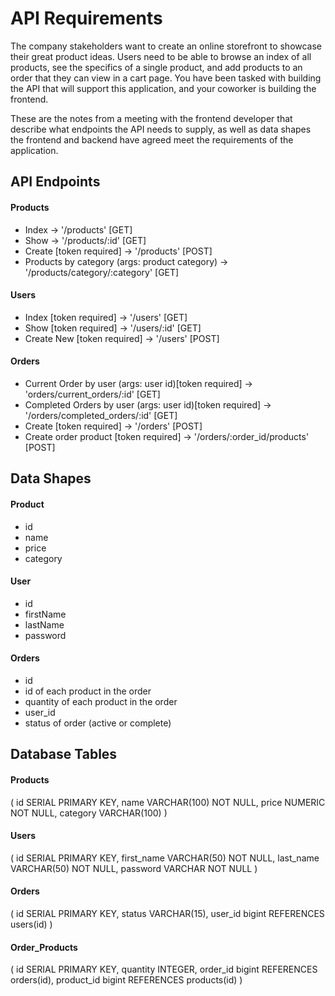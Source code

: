 # API Requirements
The company stakeholders want to create an online storefront to showcase their great product ideas. Users need to be able to browse an index of all products, see the specifics of a single product, and add products to an order that they can view in a cart page. You have been tasked with building the API that will support this application, and your coworker is building the frontend.

These are the notes from a meeting with the frontend developer that describe what endpoints the API needs to supply, as well as data shapes the frontend and backend have agreed meet the requirements of the application. 

## API Endpoints
#### Products
- Index -> '/products' [GET]
- Show -> '/products/:id' [GET]
- Create [token required] -> '/products' [POST]
- Products by category (args: product category) -> '/products/category/:category' [GET]

#### Users
- Index [token required] -> '/users' [GET]
- Show [token required] -> '/users/:id' [GET]
- Create New [token required] -> '/users' [POST]

#### Orders
- Current Order by user (args: user id)[token required] -> 'orders/current_orders/:id' [GET]
- Completed Orders by user (args: user id)[token required] -> '/orders/completed_orders/:id' [GET]
- Create [token required] -> '/orders' [POST]
- Create order product [token required] -> '/orders/:order_id/products' [POST]

## Data Shapes
#### Product
-  id
- name
- price
- category

#### User
- id
- firstName
- lastName
- password

#### Orders
- id
- id of each product in the order
- quantity of each product in the order
- user_id
- status of order (active or complete)

## Database Tables

#### Products
(
    id SERIAL PRIMARY KEY,
    name VARCHAR(100) NOT NULL,
    price NUMERIC NOT NULL,
    category VARCHAR(100)
)

#### Users
(
    id SERIAL PRIMARY KEY,
    first_name VARCHAR(50) NOT NULL,
    last_name VARCHAR(50) NOT NULL,
    password VARCHAR NOT NULL
)

#### Orders
(
    id SERIAL PRIMARY KEY,
    status VARCHAR(15),
    user_id bigint REFERENCES users(id)
)

#### Order_Products
(
    id SERIAL PRIMARY KEY,
    quantity INTEGER,
    order_id bigint REFERENCES orders(id),
    product_id bigint REFERENCES products(id)
)